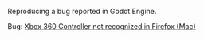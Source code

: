 Reproducing a bug reported in Godot Engine.

Bug: [Xbox 360 Controller not recognized in Firefox (Mac)](https://github.com/godotengine/godot/issues/32831)
